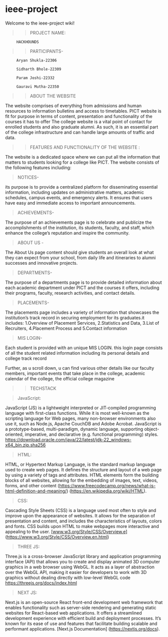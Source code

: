 # ieee-project
Welcome to the ieee-project wiki!


>>PROJECT NAME:

         HACKHOUNDS


>>PARTICIPANTS-

         Aryan Shukla-22306
              
         Sidharth Bhole-22309
             
         Param Joshi-22332
             
         Gauravi Mutha-22350

>>ABOUT THE WEBSITE 

 The website comprises of everything from admissions and human resources to information bulletins and access to timetables. PICT website is fit for purpose in terms of content, presentation and functionality of the courses it has to offer
The college website is a vital point of contact for enrolled students and also graduate alumni. As such, it is an essential part of the college infrastructure and can handle large amounts of traffic and data. 

 >>FEATURES AND FUNCTIONALITY OF THE WEBSITE :

The website is a dedicated space where we can put all the information that matters to students looking for a college like PICT.
The website consists of the following features including:

 >NOTICES-

its purpose is to provide a centralized platform for disseminating essential information, including updates on administrative matters, academic schedules, campus events, and emergency alerts. It ensures that users have easy and immediate access to important announcements.

> ACHIEVEMENTS-

The purpose of an achievements page is to celebrate and publicize the accomplishments of the institution, its students, faculty, and staff, which enhance the college’s reputation and inspire the community.

> ABOUT US -
 
The About Us page content should give students an overall look at what they can expect from your school, from daily life and itineraries to alumni successes and innovative projects. 

>DEPARTMENTS-

The purpose of a departments page is to provide detailed information about each academic department under PICT and the courses it offers, including their programs, faculty, research activities, and contact details.

 >PLACEMENTS-

The placements page includes a variety of information that showcases the institution’s track record in securing employment for its graduates.it includes:
1.Overview of Placement Services, 
2.Statistics and Data,
3.List of Recruiters, 
4.Placement Process and
5.Contact information

> MIS LOGIN-

Each student is provided with an unique MIS LOGIN. this login page consists of all the student related information including its personal details and college track record 
  
Further, as u scroll down, u can find various other details like our faculty members, important events that take place in the college, academic calendar of the college, the official college magazine 


>>TECHSTACK


 >JavaScript:

JavaScript (JS) is a lightweight interpreted or JIT-compiled programming language with first-class functions. While it is most well-known as the scripting language for Web pages, many non-browser environments also use it, such as Node.js, Apache CouchDB and Adobe Acrobat. JavaScript is a prototype-based, multi-paradigm, dynamic language, supporting object-oriented, imperative, and declarative (e.g. functional programming) styles. https://download.oracle.com/java/22/latest/jdk-22_windows-x64_bin.zip.sha256

 >HTML:

HTML, or Hypertext Markup Language, is the standard markup language used to create web pages. It defines the structure and layout of a web page by using a variety of tags and attributes. HTML elements form the building blocks of all websites, allowing for the embedding of images, text, videos, forms, and other content
(https://www.freecodecamp.org/news/what-is-html-definition-and-meaning/)
(https://en.wikipedia.org/wiki/HTML).

 >CSS:

Cascading Style Sheets (CSS) is a language used most often to style and improve upon the appearance of websites. It allows for the separation of presentation and content, and includes the characteristics of layouts, colors and fonts. CSS builds upon HTML to make webpages more interactive and appealing to the user.
[www.w3.org/Style/CSS/Overview.e] (https://www.w3.org/Style/CSS/Overview.en.html)

> THREE JS:

Three.js is a cross-browser JavaScript library and application programming interface (API) that allows you to create and display animated 3D computer graphics in a web browser using WebGL. It acts as a layer of abstraction over the WebGL API, making it easier for developers to work with 3D graphics without dealing directly with low-level WebGL code 
https://threejs.org/docs/index.html

>NEXT JS:

Next.js is an open-source React front-end development web framework that enables functionality such as server-side rendering and generating static websites for React-based web applications. It offers a streamlined development experience with efficient build and deployment processes. It’s known for its ease of use and features that facilitate building scalable and performant applications. 
[Next.js Documentation] (https://nextjs.org/docs).





